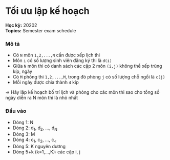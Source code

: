 # Tối ưu lập kế hoạch
**Học kỳ:** 20202 <br>
**Topics:** Semester exam schedule <br>

### Mô tả
- Có ```N``` môn ```1,2,...,N``` cần được xếp lịch thi
- Môn ```i``` có số lượng sinh viên đăng ký thi là ```d(i)```
- Giữa ```N``` môn thi có danh sách các cặp 2 môn ```(i,j)``` không thể xếp trùng kíp, ngày
- Có ```M``` phòng thi ```1,2,...,M```, trong đó phòng ```j``` có số lượng chỗ ngồi là ```c(j)```
- Mỗi ngày được chia thành ```4``` kíp <br>

=> Hãy lập kế hoạch bố trí lịch và phòng cho các môn thi sao cho tổng số ngày diễn ra N môn thi là nhỏ nhất 
### Đầu vào
- Dòng 1: N
- Dòng 2: d<sub>1</sub>, d<sub>2</sub>, ..., d<sub>N</sub>
- Dòng 3: M
- Dòng 4: c<sub>1</sub>, c<sub>2</sub>, ..., c<sub><</sub>
- Dòng 5: K nguyên dương
- Dòng 5+k (k=1,...,K): các cặp i, j